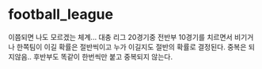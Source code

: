 # football_league
이쯤되면 나도 모르겠는 체계...
대충 리그 20경기중 전반부 10경기를 치르면서 비기거나 한쪽팀이 이길 확률은 절반씩이고 누가 이길지도 절반의 확률로 결정된다. 중복은 되지않음.. 
후반부도 똑같이 한번씩만 붙고 중복되지 않는다.
